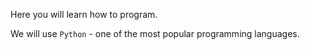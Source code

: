 Here you will learn how to program.

We will use `Python` - one of the most popular programming languages.